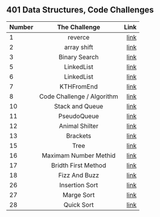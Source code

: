 ## 401 Data Structures, Code Challenges 

| Number        | The Challenge   | Link                     |
| :---------- | :--------:  |       ----------:        |
| 1      | reverce  |  [link](challenge01/README.md)       |
| 2      | array shift  |  [link](challenge02/README.md)       |
| 3      | Binary Search  |  [link](challenge03/README.md)       |
| 5      | LinkedList  |  [link](challenge05/README.md)       |
| 6      | LinkedList  |  [link](challenge06/README.md)       |
| 7      | KTHFromEnd  |  [link](challenge07/REDME.md)       |
| 8     | Code Challenge / Algorithm  |  [link](challenge08/README.md)       |
| 10    | Stack and Queue  |  [link](challenge10/README.md)       |
| 11    |  PseudoQueue  |  [link](challenge11/README.md)       |
| 12     |  Animal Shilter  |  [link](challenge12/README.md)       |
| 13    |  Brackets  |  [link](challenge13/README.md)       |
| 15    |  Tree  |  [link](challenge15/README.md)       |
| 16    |  Maximam Number Methid |  [link](challenge16/README.md)       |
| 17    |  Bridth First Method  |  [link](challenge17/README.md)       |
| 18    |  Fizz And Buzz  |  [link](challenge18/README.md)       |
| 26    |  Insertion Sort  |  [link](challenge26/README.md)       |
| 27    |  Marge Sort  |  [link](challenge27/README.md)       |
| 28    |  Quick Sort  |  [link](challenge28/README.md)       |
